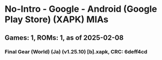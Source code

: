# No-Intro - Google - Android (Google Play Store) (XAPK) MIAs
## Games: 1, ROMs: 1, as of 2025-02-08

### Final Gear (World) (Ja) (v1.25.10) [b].xapk, CRC: 6deff4cd
